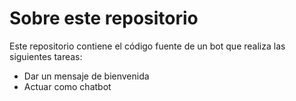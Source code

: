 # Sobre este repositorio

Este repositorio contiene el código fuente de un bot que realiza las siguientes tareas:

- Dar un mensaje de bienvenida
- Actuar como chatbot